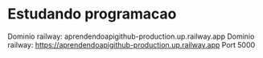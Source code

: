# Estudando programacao

Dominio railway: aprendendoapigithub-production.up.railway.app
Dominio railway: https://aprendendoapigithub-production.up.railway.app
Port 5000

